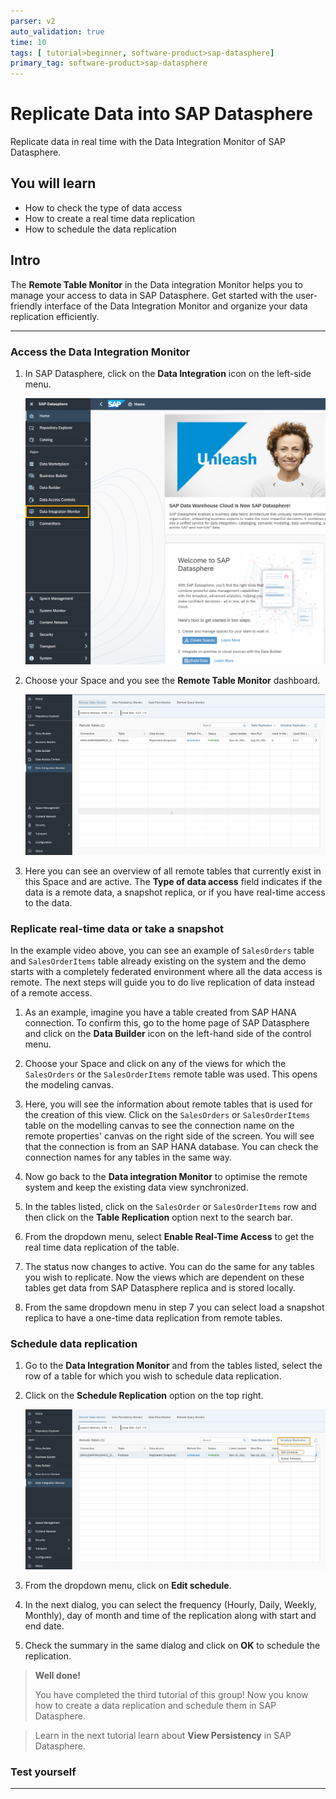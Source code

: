```yaml
---
parser: v2
auto_validation: true
time: 10
tags: [ tutorial>beginner, software-product>sap-datasphere]
primary_tag: software-product>sap-datasphere
---
```




# Replicate Data into SAP Datasphere
<!-- description --> Replicate data in real time with the Data Integration Monitor of SAP Datasphere.

## You will learn
- How to check the type of data access
- How to create a real time data replication
- How to schedule the data replication


## Intro
The **Remote Table Monitor** in the Data integration Monitor helps you to manage your access to data in SAP Datasphere. Get started with the user-friendly interface of the Data Integration Monitor and organize your data replication efficiently.


---

### Access the Data Integration Monitor


1.	In SAP Datasphere, click on the **Data Integration** icon on the left-side menu.

    ![DIM](DS_Homescreen_DIM.png)

2.	Choose your Space and you see the **Remote Table Monitor** dashboard.

    ![Dash](T03%20-%20Dashboard_cropped.png)

3.	Here you can see an overview of all remote tables that currently exist in this Space and are active. The **Type of data access** field indicates if the data is a remote data, a snapshot replica, or if you have real-time access to the data.




### Replicate real-time data or take a snapshot


In the example video above, you can see an example of `SalesOrders` table and `SalesOrderItems` table already existing on the system and the demo starts with a completely federated environment where all the data access is remote. The next steps will guide you to do live replication of data instead of a remote access.

1.	As an example, imagine you have a table created from SAP HANA connection. To confirm this, go to the home page of SAP Datasphere and click on the **Data Builder** icon on the left-hand side of the control menu.

2.	Choose your Space and click on any of the views for which the `SalesOrders` or the `SalesOrderItems` remote table was used. This opens the modeling canvas.

3.	Here, you will see the information about remote tables that is used for the creation of this view. Click on the `SalesOrders` or `SalesOrderItems` table on the modelling canvas to see the connection name on the remote properties' canvas on the right side of the screen. You will see that the connection is from an SAP HANA database. You can check the connection names for any tables in the same way.

4.	Now go back to the **Data integration Monitor** to optimise the remote system and keep the existing data view synchronized.

5.	In the tables listed, click on the `SalesOrder` or `SalesOrderItems` row and then click on the **Table Replication** option next to the search bar.

6.	From the dropdown menu, select **Enable Real-Time Access** to get the real time data replication of the table.

7.	The status now changes to active. You can do the same for any tables you wish to replicate. Now the views which are dependent on these tables get data from SAP Datasphere replica and is stored locally.

8.	From the same dropdown menu in step 7 you can select load a snapshot replica to have a one-time data replication from remote tables.




### Schedule data replication


1.	Go to the **Data Integration Monitor** and from the tables listed, select the row of a table for which you wish to schedule data replication.

2.	Click on the **Schedule Replication** option on the top right.

    ![Schedule](schedule_cropped.png)

3.	From the dropdown menu, click on **Edit schedule**.

4.	In the next dialog, you can select the frequency (Hourly, Daily, Weekly, Monthly), day of month and time of the replication along with start and end date.

5.	Check the summary in the same dialog and click on **OK** to schedule the replication.


> **Well done!**
>
> You have completed the third tutorial of this group! Now you know how to create a data replication and schedule them in SAP Datasphere.

> Learn in the next tutorial learn about **View Persistency** in SAP Datasphere.



### Test yourself









---
